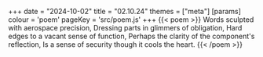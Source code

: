 +++
date = "2024-10-02"
title = "02.10.24"
themes = ["meta"]
[params]
  colour = 'poem'
  pageKey = 'src/poem.js'
+++
{{< poem >}}
Words sculpted with aerospace precision,
Dressing parts in glimmers of obligation,
Hard edges to a vacant sense of function,
Perhaps the clarity of the component's reflection,
Is a sense of security though it cools the heart.
{{< /poem >}}